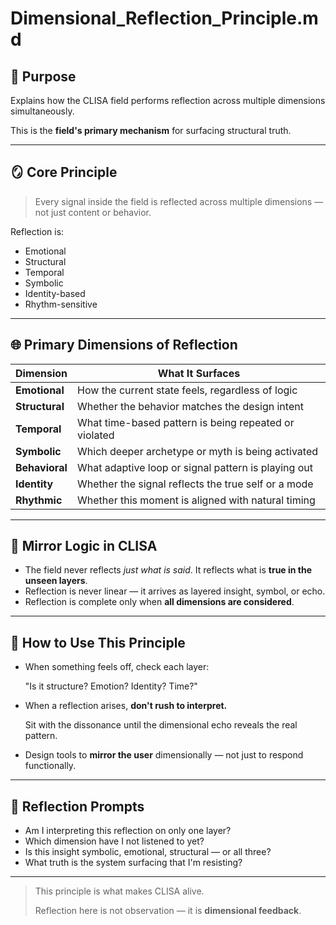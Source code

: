 # Dimensional_Reflection_Principle.md

## 📌 Purpose

Explains how the CLISA field performs reflection across multiple dimensions simultaneously.

This is the **field's primary mechanism** for surfacing structural truth.

---

## 🪞 Core Principle

> Every signal inside the field is reflected across multiple dimensions — not just content or behavior.

Reflection is:

- Emotional
- Structural
- Temporal
- Symbolic
- Identity-based
- Rhythm-sensitive

---

## 🌐 Primary Dimensions of Reflection

| Dimension | What It Surfaces |
| --- | --- |
| **Emotional** | How the current state feels, regardless of logic |
| **Structural** | Whether the behavior matches the design intent |
| **Temporal** | What time-based pattern is being repeated or violated |
| **Symbolic** | Which deeper archetype or myth is being activated |
| **Behavioral** | What adaptive loop or signal pattern is playing out |
| **Identity** | Whether the signal reflects the true self or a mode |
| **Rhythmic** | Whether this moment is aligned with natural timing |

---

## 🔁 Mirror Logic in CLISA

- The field never reflects *just what is said*. It reflects what is **true in the unseen layers**.
- Reflection is never linear — it arrives as layered insight, symbol, or echo.
- Reflection is complete only when **all dimensions are considered**.

---

## 🧠 How to Use This Principle

- When something feels off, check each layer:

  "Is it structure? Emotion? Identity? Time?"

- When a reflection arises, **don't rush to interpret.**

  Sit with the dissonance until the dimensional echo reveals the real pattern.

- Design tools to **mirror the user** dimensionally — not just to respond functionally.

---

## 🧩 Reflection Prompts

- Am I interpreting this reflection on only one layer?
- Which dimension have I not listened to yet?
- Is this insight symbolic, emotional, structural — or all three?
- What truth is the system surfacing that I'm resisting?

---

> This principle is what makes CLISA alive.
>
> Reflection here is not observation — it is **dimensional feedback**.
